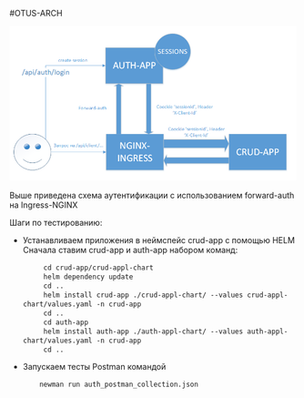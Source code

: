 #OTUS-ARCH

![alt text](diagrams/auth-arch-scheme.png)

<p>Выше приведена схема аутентификации с использованием forward-auth на Ingress-NGINX</p>
<p>Шаги по тестированию:</p>
<ul>
  <li>Устанавливаем приложения в неймспейс crud-app с помощью HELM<br>
         Сначала ставим crud-app и auth-app набором команд:
         
         cd crud-app/crud-appl-chart
         helm dependency update
         cd ..
         helm install crud-app ./crud-appl-chart/ --values crud-appl-chart/values.yaml -n crud-app
         cd ..        
         cd auth-app
         helm install auth-app ./auth-appl-chart/ --values auth-appl-chart/values.yaml -n crud-app
         cd ..
         
  </li>
  <li>Запускаем тесты Postman командой
        
        newman run auth_postman_collection.json
  </li>
</ul>
